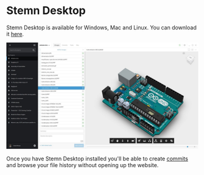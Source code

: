 # Stemn Desktop

Stemn Desktop is available for Windows, Mac and Linux. You can download it [here](https://stemn.com/download). 

![](.gitbook/assets/screenshot.jpg)

Once you have Stemn Desktop installed you'll be able to create [commits ](files-and-syncing/commits.md)and browse your file history without opening up the website.

